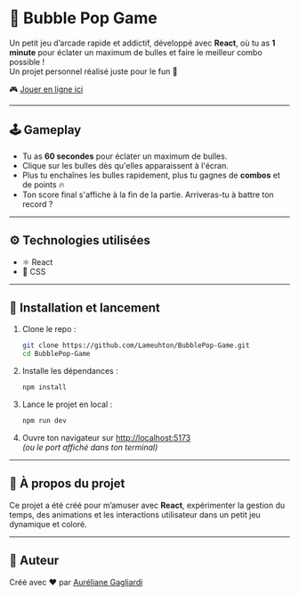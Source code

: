 # 🎈 Bubble Pop Game

Un petit jeu d’arcade rapide et addictif, développé avec **React**, où tu as **1 minute** pour éclater un maximum de bulles et faire le meilleur combo possible !  
Un projet personnel réalisé juste pour le fun 🎉

🎮 [Jouer en ligne ici](https://bubble-pop-game-three.vercel.app/)

---

## 🕹️ Gameplay

- Tu as **60 secondes** pour éclater un maximum de bulles.
- Clique sur les bulles dès qu'elles apparaissent à l'écran.
- Plus tu enchaînes les bulles rapidement, plus tu gagnes de **combos** et de points 🔥
- Ton score final s'affiche à la fin de la partie. Arriveras-tu à battre ton record ?

---

## ⚙️ Technologies utilisées

- ⚛️ React
- 💅 CSS

---

## 🚀 Installation et lancement

1. Clone le repo :
   ```bash
   git clone https://github.com/Lameuhton/BubblePop-Game.git
   cd BubblePop-Game
   ```

2. Installe les dépendances :
   ```bash
   npm install
   ```

3. Lance le projet en local :
   ```bash
   npm run dev
   ```

4. Ouvre ton navigateur sur [http://localhost:5173](http://localhost:5173)  
   *(ou le port affiché dans ton terminal)*

---

## 🎯 À propos du projet

Ce projet a été créé pour m’amuser avec **React**, expérimenter la gestion du temps, des animations et les interactions utilisateur dans un petit jeu dynamique et coloré.

---

## 🙌 Auteur

Créé avec ❤️ par [Auréliane Gagliardi](https://github.com/Lameuhton)
